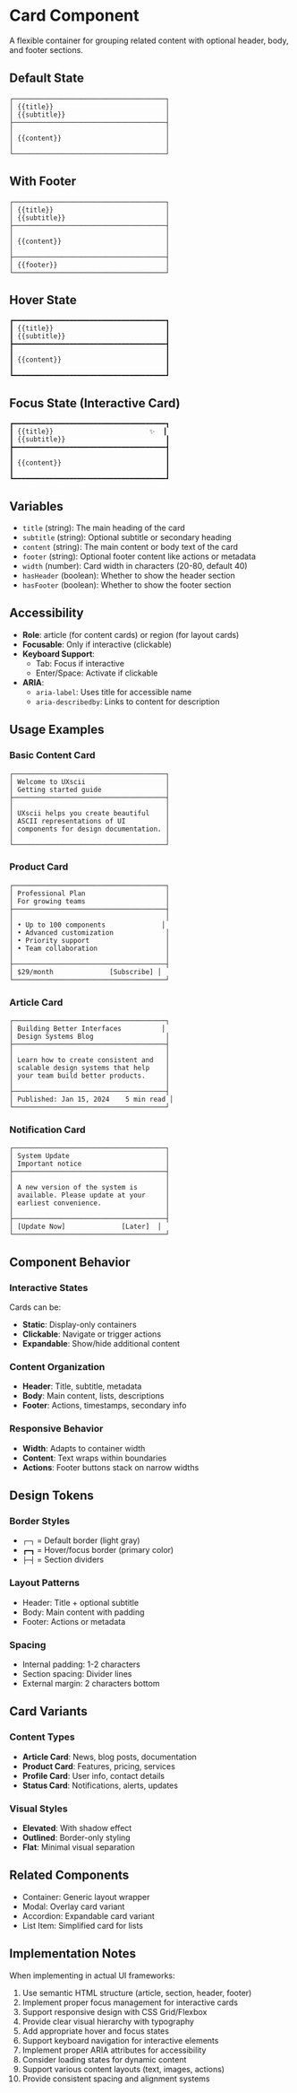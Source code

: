 # Card Component

A flexible container for grouping related content with optional header, body, and footer sections.

## Default State

```
┌──────────────────────────────────────┐
│ {{title}}                            │
│ {{subtitle}}                         │
├──────────────────────────────────────┤
│                                      │
│ {{content}}                          │
│                                      │
└──────────────────────────────────────┘
```

## With Footer

```
┌──────────────────────────────────────┐
│ {{title}}                            │
│ {{subtitle}}                         │
├──────────────────────────────────────┤
│                                      │
│ {{content}}                          │
│                                      │
├──────────────────────────────────────┤
│ {{footer}}                           │
└──────────────────────────────────────┘
```

## Hover State

```
┏━━━━━━━━━━━━━━━━━━━━━━━━━━━━━━━━━━━━━━┓
┃ {{title}}                            ┃
┃ {{subtitle}}                         ┃
┣━━━━━━━━━━━━━━━━━━━━━━━━━━━━━━━━━━━━━━┫
┃                                      ┃
┃ {{content}}                          ┃
┃                                      ┃
┗━━━━━━━━━━━━━━━━━━━━━━━━━━━━━━━━━━━━━━┛
```

## Focus State (Interactive Card)

```
┏━━━━━━━━━━━━━━━━━━━━━━━━━━━━━━━━━━━━━━┓
┃ {{title}}                        ✨  ┃
┃ {{subtitle}}                         ┃
┣━━━━━━━━━━━━━━━━━━━━━━━━━━━━━━━━━━━━━━┫
┃                                      ┃
┃ {{content}}                          ┃
┃                                      ┃
┗━━━━━━━━━━━━━━━━━━━━━━━━━━━━━━━━━━━━━━┛
```

## Variables

- `title` (string): The main heading of the card
- `subtitle` (string): Optional subtitle or secondary heading  
- `content` (string): The main content or body text of the card
- `footer` (string): Optional footer content like actions or metadata
- `width` (number): Card width in characters (20-80, default 40)
- `hasHeader` (boolean): Whether to show the header section
- `hasFooter` (boolean): Whether to show the footer section

## Accessibility

- **Role**: article (for content cards) or region (for layout cards)
- **Focusable**: Only if interactive (clickable)
- **Keyboard Support**: 
  - Tab: Focus if interactive
  - Enter/Space: Activate if clickable
- **ARIA**: 
  - `aria-label`: Uses title for accessible name
  - `aria-describedby`: Links to content for description

## Usage Examples

### Basic Content Card
```
┌──────────────────────────────────────┐
│ Welcome to UXscii                    │
│ Getting started guide                │
├──────────────────────────────────────┤
│                                      │
│ UXscii helps you create beautiful    │
│ ASCII representations of UI          │
│ components for design documentation. │
│                                      │
└──────────────────────────────────────┘
```

### Product Card
```
┌──────────────────────────────────────┐
│ Professional Plan                    │
│ For growing teams                    │
├──────────────────────────────────────┤
│                                      │
│ • Up to 100 components              │
│ • Advanced customization             │
│ • Priority support                   │
│ • Team collaboration                 │
│                                      │
├──────────────────────────────────────┤
│ $29/month              [Subscribe] │
└──────────────────────────────────────┘
```

### Article Card
```
┌──────────────────────────────────────┐
│ Building Better Interfaces          │
│ Design Systems Blog                  │
├──────────────────────────────────────┤
│                                      │
│ Learn how to create consistent and   │
│ scalable design systems that help    │
│ your team build better products.     │
│                                      │
├──────────────────────────────────────┤
│ Published: Jan 15, 2024    5 min read │
└──────────────────────────────────────┘
```

### Notification Card
```
┌──────────────────────────────────────┐
│ System Update                        │
│ Important notice                     │
├──────────────────────────────────────┤
│                                      │
│ A new version of the system is       │
│ available. Please update at your     │
│ earliest convenience.                │
│                                      │
├──────────────────────────────────────┤
│ [Update Now]              [Later]  │
└──────────────────────────────────────┘
```

## Component Behavior

### Interactive States

Cards can be:
- **Static**: Display-only containers
- **Clickable**: Navigate or trigger actions
- **Expandable**: Show/hide additional content

### Content Organization

- **Header**: Title, subtitle, metadata
- **Body**: Main content, lists, descriptions
- **Footer**: Actions, timestamps, secondary info

### Responsive Behavior

- **Width**: Adapts to container width
- **Content**: Text wraps within boundaries
- **Actions**: Footer buttons stack on narrow widths

## Design Tokens

### Border Styles
- `┌─┐` = Default border (light gray)
- `┏━┓` = Hover/focus border (primary color)
- `├─┤` = Section dividers

### Layout Patterns
- Header: Title + optional subtitle
- Body: Main content with padding
- Footer: Actions or metadata

### Spacing
- Internal padding: 1-2 characters
- Section spacing: Divider lines
- External margin: 2 characters bottom

## Card Variants

### Content Types
- **Article Card**: News, blog posts, documentation
- **Product Card**: Features, pricing, services
- **Profile Card**: User info, contact details
- **Status Card**: Notifications, alerts, updates

### Visual Styles
- **Elevated**: With shadow effect
- **Outlined**: Border-only styling
- **Flat**: Minimal visual separation

## Related Components

- Container: Generic layout wrapper
- Modal: Overlay card variant
- Accordion: Expandable card variant
- List Item: Simplified card for lists

## Implementation Notes

When implementing in actual UI frameworks:

1. Use semantic HTML structure (article, section, header, footer)
2. Implement proper focus management for interactive cards
3. Support responsive design with CSS Grid/Flexbox
4. Provide clear visual hierarchy with typography
5. Add appropriate hover and focus states
6. Support keyboard navigation for interactive elements
7. Implement proper ARIA attributes for accessibility
8. Consider loading states for dynamic content
9. Support various content layouts (text, images, actions)
10. Provide consistent spacing and alignment systems